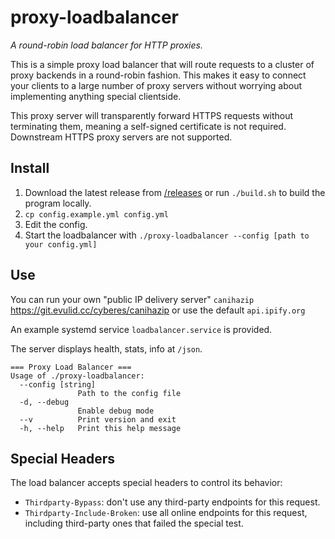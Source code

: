# proxy-loadbalancer

_A round-robin load balancer for HTTP proxies._

This is a simple proxy load balancer that will route requests to a cluster of proxy backends in a round-robin fashion. This makes it easy to connect your clients to a large number of proxy servers without worrying about implementing anything special clientside.

This proxy server will transparently forward HTTPS requests without terminating them, meaning a self-signed certificate is not required. Downstream HTTPS proxy servers are not supported.

## Install

1.  Download the latest release from [/releases](https://git.evulid.cc/cyberes/proxy-loadbalancer/releases) or run `./build.sh` to build the program locally.
2.  `cp config.example.yml config.yml`
3.  Edit the config.
4.  Start the loadbalancer with `./proxy-loadbalancer --config [path to your config.yml]`

## Use

You can run your own "public IP delivery server" `canihazip` <https://git.evulid.cc/cyberes/canihazip> or use the default `api.ipify.org`

An example systemd service `loadbalancer.service` is provided.

The server displays health, stats, info at `/json`.

```
=== Proxy Load Balancer ===
Usage of ./proxy-loadbalancer:
  --config [string]
               Path to the config file
  -d, --debug  
               Enable debug mode
  --v          Print version and exit
  -h, --help   Print this help message
```

## Special Headers

The load balancer accepts special headers to control its behavior:

-   `Thirdparty-Bypass`: don't use any third-party endpoints for this request.
-   `Thirdparty-Include-Broken`: use all online endpoints for this request, including third-party ones that failed the special test.
